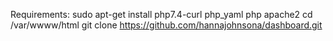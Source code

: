 Requirements:
sudo apt-get install php7.4-curl php_yaml php apache2
cd /var/wwww/html
git clone https://github.com/hannajohnsona/dashboard.git
